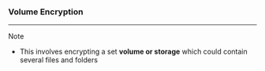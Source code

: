 ### Volume Encryption
---
>[!note]
>- This involves encrypting a set **volume or storage** which could contain several files and folders 

